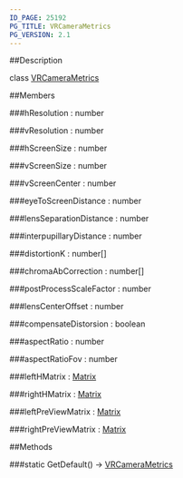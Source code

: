 ```yaml
---
ID_PAGE: 25192
PG_TITLE: VRCameraMetrics
PG_VERSION: 2.1
---
```

##Description

class [VRCameraMetrics](/classes/2.2/VRCameraMetrics)



##Members

###hResolution : number



###vResolution : number



###hScreenSize : number



###vScreenSize : number



###vScreenCenter : number



###eyeToScreenDistance : number



###lensSeparationDistance : number



###interpupillaryDistance : number



###distortionK : number[]



###chromaAbCorrection : number[]



###postProcessScaleFactor : number



###lensCenterOffset : number



###compensateDistorsion : boolean



###aspectRatio : number



###aspectRatioFov : number



###leftHMatrix : [Matrix](/classes/2.2/Matrix)



###rightHMatrix : [Matrix](/classes/2.2/Matrix)



###leftPreViewMatrix : [Matrix](/classes/2.2/Matrix)



###rightPreViewMatrix : [Matrix](/classes/2.2/Matrix)



##Methods

###static GetDefault() &rarr; [VRCameraMetrics](/classes/2.2/VRCameraMetrics)


